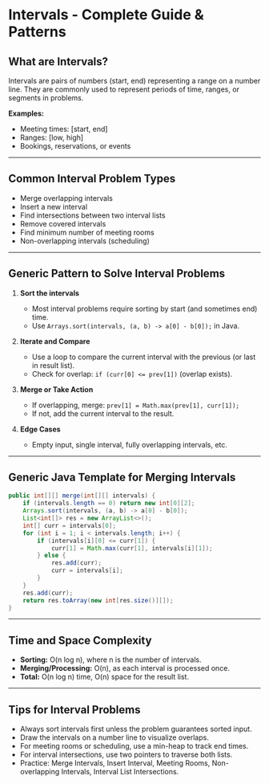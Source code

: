 # Intervals - Complete Guide & Patterns

## What are Intervals?
Intervals are pairs of numbers (start, end) representing a range on a number line. They are commonly used to represent periods of time, ranges, or segments in problems.

**Examples:**
- Meeting times: [start, end]
- Ranges: [low, high]
- Bookings, reservations, or events

---

## Common Interval Problem Types
- Merge overlapping intervals
- Insert a new interval
- Find intersections between two interval lists
- Remove covered intervals
- Find minimum number of meeting rooms
- Non-overlapping intervals (scheduling)

---

## Generic Pattern to Solve Interval Problems
1. **Sort the intervals**
   - Most interval problems require sorting by start (and sometimes end) time.
   - Use `Arrays.sort(intervals, (a, b) -> a[0] - b[0]);` in Java.

2. **Iterate and Compare**
   - Use a loop to compare the current interval with the previous (or last in result list).
   - Check for overlap: `if (curr[0] <= prev[1])` (overlap exists).

3. **Merge or Take Action**
   - If overlapping, merge: `prev[1] = Math.max(prev[1], curr[1]);`
   - If not, add the current interval to the result.

4. **Edge Cases**
   - Empty input, single interval, fully overlapping intervals, etc.

---

## Generic Java Template for Merging Intervals
```java
public int[][] merge(int[][] intervals) {
	if (intervals.length == 0) return new int[0][2];
	Arrays.sort(intervals, (a, b) -> a[0] - b[0]);
	List<int[]> res = new ArrayList<>();
	int[] curr = intervals[0];
	for (int i = 1; i < intervals.length; i++) {
		if (intervals[i][0] <= curr[1]) {
			curr[1] = Math.max(curr[1], intervals[i][1]);
		} else {
			res.add(curr);
			curr = intervals[i];
		}
	}
	res.add(curr);
	return res.toArray(new int[res.size()][]);
}
```

---

## Time and Space Complexity
- **Sorting:** O(n log n), where n is the number of intervals.
- **Merging/Processing:** O(n), as each interval is processed once.
- **Total:** O(n log n) time, O(n) space for the result list.

---

## Tips for Interval Problems
- Always sort intervals first unless the problem guarantees sorted input.
- Draw the intervals on a number line to visualize overlaps.
- For meeting rooms or scheduling, use a min-heap to track end times.
- For interval intersections, use two pointers to traverse both lists.
- Practice: Merge Intervals, Insert Interval, Meeting Rooms, Non-overlapping Intervals, Interval List Intersections.
